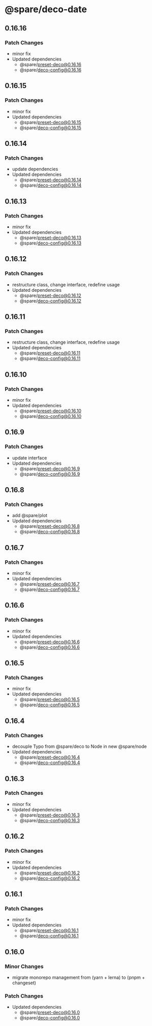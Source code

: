 # @spare/deco-date

## 0.16.16

### Patch Changes

- minor fix
- Updated dependencies
  - @spare/preset-deco@0.16.16
  - @spare/deco-config@0.16.16

## 0.16.15

### Patch Changes

- minor fix
- Updated dependencies
  - @spare/preset-deco@0.16.15
  - @spare/deco-config@0.16.15

## 0.16.14

### Patch Changes

- update dependencies
- Updated dependencies
  - @spare/preset-deco@0.16.14
  - @spare/deco-config@0.16.14

## 0.16.13

### Patch Changes

- minor fix
- Updated dependencies
  - @spare/preset-deco@0.16.13
  - @spare/deco-config@0.16.13

## 0.16.12

### Patch Changes

- restructure class, change interface, redefine usage
- Updated dependencies
  - @spare/preset-deco@0.16.12
  - @spare/deco-config@0.16.12

## 0.16.11

### Patch Changes

- restructure class, change interface, redefine usage
- Updated dependencies
  - @spare/preset-deco@0.16.11
  - @spare/deco-config@0.16.11

## 0.16.10

### Patch Changes

- minor fix
- Updated dependencies
  - @spare/preset-deco@0.16.10
  - @spare/deco-config@0.16.10

## 0.16.9

### Patch Changes

- update interface
- Updated dependencies
  - @spare/preset-deco@0.16.9
  - @spare/deco-config@0.16.9

## 0.16.8

### Patch Changes

- add @spare/plot
- Updated dependencies
  - @spare/preset-deco@0.16.8
  - @spare/deco-config@0.16.8

## 0.16.7

### Patch Changes

- minor fix
- Updated dependencies
  - @spare/preset-deco@0.16.7
  - @spare/deco-config@0.16.7

## 0.16.6

### Patch Changes

- minor fix
- Updated dependencies
  - @spare/preset-deco@0.16.6
  - @spare/deco-config@0.16.6

## 0.16.5

### Patch Changes

- minor fix
- Updated dependencies
  - @spare/preset-deco@0.16.5
  - @spare/deco-config@0.16.5

## 0.16.4

### Patch Changes

- decouple Typo from @spare/deco to Node in new @spare/node
- Updated dependencies
  - @spare/preset-deco@0.16.4
  - @spare/deco-config@0.16.4

## 0.16.3

### Patch Changes

- minor fix
- Updated dependencies
  - @spare/preset-deco@0.16.3
  - @spare/deco-config@0.16.3

## 0.16.2

### Patch Changes

- minor fix
- Updated dependencies
  - @spare/preset-deco@0.16.2
  - @spare/deco-config@0.16.2

## 0.16.1

### Patch Changes

- minor fix
- Updated dependencies
  - @spare/preset-deco@0.16.1
  - @spare/deco-config@0.16.1

## 0.16.0

### Minor Changes

- migrate monorepo management from (yarn + lerna) to (pnpm + changeset)

### Patch Changes

- Updated dependencies
  - @spare/preset-deco@0.16.0
  - @spare/deco-config@0.16.0
